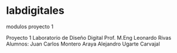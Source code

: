 # labdigitales
modulos proyecto 1

Proyecto 1 Laboratorio de Diseño Digital
Prof. M.Eng Leonardo Rivas
Alumnos: Juan Carlos Montero Araya
         Alejandro Ugarte Carvajal
